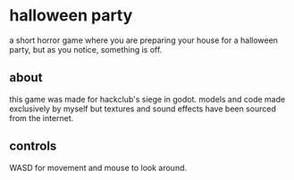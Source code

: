 # halloween party

a short horror game where you are preparing your house for a halloween party, but as you notice, something is off.

## about

this game was made for hackclub's siege in godot. models and code made exclusively by myself but textures and sound effects have been sourced from the internet.

## controls

WASD for movement and mouse to look around.
